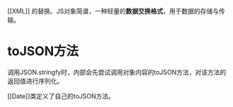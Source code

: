 [[XML]] 的替换。JS对象简谱，一种轻量的**数据交换格式**，用于数据的存储与传输。

# toJSON方法
调用JSON.stringfy时，内部会先尝试调用对象内容的toJSON方法，对该方法的返回值进行序列化。

[[Date]]类定义了自己的toJSON方法。